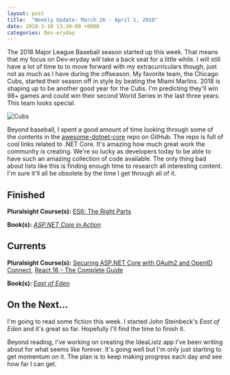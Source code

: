 ```yaml
---
layout: post
title:  "Weekly Update: March 26 - April 1, 2018"
date: 2018-3-18 13:30:00 +0000
categories: Dev-eryday
---
```


The 2018 Major League Baseball season started up this week. That means that my focus on Dev-eryday will take a back seat for a little while. I will still have a lot of time to to move forward with my extracurriculars though, just not as much as I have during the offseason. My favorite team, the Chicago Cubs, started their season off in style by beating the Miami Marlins. 2018 is shaping up to be another good year for the Cubs. I'm predicting they'll win 98+ games and could win their second World Series in the last three years. This team looks special.

![Cubs](https://farm1.staticflickr.com/885/40432510274_2046abe187.jpg)

Beyond baseball, I spent a good amount of time looking through some of the contents in the [awesome-dotnet-core][awe] repo on GitHub. The repo is full of cool links related to .NET Core. It's amazing how much great work the community is creating. We're so lucky as developers today to be able to have such an amazing collection of code available. The only thing bad about lists like this is finding enough time to research all interesting content. I'm sure it'll all be obsolete by the time I get through all of it.

## Finished

**Pluralsight Course(s):** [ES6: The Right Parts][es6]

**Book(s):**  *[ASP.NET Core in Action][act]*

## Currents

**Pluralsight Course(s):** [Securing ASP.NET Core with OAuth2 and OpenID Connect][secure], [React 16 - The Complete Guide][re]

**Book(s):** *[East of Eden][eden]*

## On the Next...

I'm going to read some fiction this week. I started John Steinbeck's *East of Eden* and it's great so far. Hopefully I'll find the time to finish it.

Beyond reading, I've working on creating the IdeaListz app I've been writing about for what seems like forever. It's going well but I'm only just starting to get momentum on it. The plan is to keep making progress each day and see how far I can get.

[eden]: https://www.amazon.com/East-Penguin-Twentieth-Century-Classics/dp/0140186395/
[re]: https://www.udemy.com/react-the-complete-guide-incl-redux/
[core]: https://app.pluralsight.com/library/courses/aspdotnetcore-implementing-securing-api/table-of-contents
[secure]: https://app.pluralsight.com/library/courses/asp-dotnet-core-oauth2-openid-connect-securing/table-of-contents
[core2]: https://app.pluralsight.com/library/courses/asp-dot-net-core-oauth/table-of-contents
[act]: https://www.manning.com/books/asp-dot-net-core-in-action
[msdn]: https://docs.microsoft.com/en-us/aspnet/core/
[coredi]: https://docs.microsoft.com/en-us/aspnet/core/fundamentals/dependency-injection#using-framework-provided-services
[es6]: https://app.pluralsight.com/library/courses/es6-the-right-parts/table-of-contents
[awe]: https://github.com/thangchung/awesome-dotnet-core